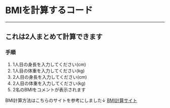 # BMIを計算するコード
---
## これは2人まとめて計算できます

### 手順
1. 1人目の身長を入力してください(cm)
2. 1人目の体重を入力してください(kg)
3. 2人目の身長を入力してください(cm)
4. 2人目の体重を入力してください(kg)
5. 2名のBMIをコメントが表示されます

BMI計算方法はこちらのサイトを参考にしました↓
[BMI計算サイト](https://keisan.casio.jp/exec/system/1161228732)

